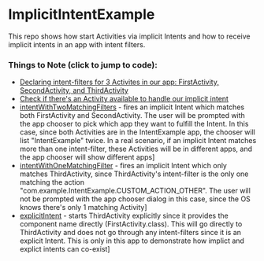# ImplicitIntentExample
This repo shows how start Activities via implicit Intents and how to
receive implicit intents in an app with intent filters.

### Things to Note (click to jump to code):
- [Declaring intent-filters for 3 Activites in our app: FirstActivity,
SecondActivity, and ThirdActivity](https://github.com/joegalley/AndroidExamples/blob/master/ImplicitIntentExample/app/src/main/AndroidManifest.xml#L20-L54)
- [Check if there's an Activity available to handle our implicit intent](https://github.com/joegalley/AndroidExamples/blob/master/ImplicitIntentExample/app/src/main/java/com/example/implicitintentexample/MainActivity.java#L27)
- [intentWithTwoMatchingFilters](https://github.com/joegalley/AndroidExamples/blob/master/ImplicitIntentExample/app/src/main/java/com/example/implicitintentexample/MainActivity.java#L23-L30) -
 fires an implicit Intent which matches both
FirstActivity and SecondActivity. The user will be prompted with the app
chooser to pick which app they want to fulfill the Intent. In this case,
since both Activities are in the IntentExample app, the chooser will list
"IntentExample" twice. In a real scenario, if an implicit Intent matches
more than one intent-filter, these Activities will be in different apps,
and the app chooser will show different apps]
- [intentWithOneMatchingFilter](https://github.com/joegalley/AndroidExamples/blob/master/ImplicitIntentExample/app/src/main/java/com/example/implicitintentexample/MainActivity.java#L36-L43) -
 fires an implicit Intent which only matches
ThirdActivity, since ThirdActivity's intent-filter is the only one matching
the action "com.example.IntentExample.CUSTOM_ACTION_OTHER". The user will
not be prompted with the app chooser dialog in this case, since the OS
knows there's only 1 matching Activity]
- [explicitIntent](https://github.com/joegalley/AndroidExamples/blob/master/ImplicitIntentExample/app/src/main/java/com/example/implicitintentexample/MainActivity.java#L49-L52) -
 starts ThirdActivity explicitly since it provides the
component name directly (FirstActivity.class). This will go directly
to ThirdActivity and does not go through any intent-filters since it
is an explicit Intent. This is only in this app to demonstrate how implict
and explict intents can co-exist]
